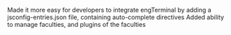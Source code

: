 Made it more easy for developers to integrate engTerminal by adding a jsconfig-entries.json file, containing auto-complete directives
Added ability to manage faculties, and plugins of the faculties